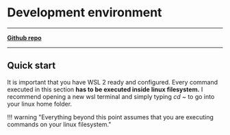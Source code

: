 # Development environment
---
[**Github repo**](https://github.com/FIIT-TEAM8/dev_environment)

---

## Quick start
It is important that you have WSL 2 ready and configured. Every command executed in this section **has to be executed inside linux filesystem.** I recommend opening a new wsl terminal and simply typing _cd ~_ to go into your linux home folder.

!!! warning "Everything beyond this point assumes that you are executing commands on your linux filesystem."

